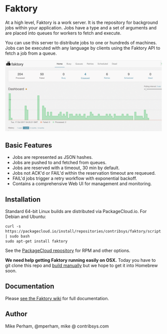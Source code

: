 # Faktory

At a high level, Faktory is a work server.  It is the repository for
background jobs within your application. Jobs have a type and a set of
arguments and are placed into queues for workers to fetch and execute.

You can use this server to distribute jobs to one or hundreds of
machines.  Jobs can be executed with any language by clients using
the Faktory API to fetch a job from a queue.

![webui](docs/webui.png)

## Basic Features

- Jobs are represented as JSON hashes.
- Jobs are pushed to and fetched from queues.
- Jobs are reserved with a timeout, 30 min by default.
- Jobs not ACK'd or FAIL'd within the reservation timeout are requeued.
- FAIL'd jobs trigger a retry workflow with exponential backoff.
- Contains a comprehensive Web UI for management and monitoring.

## Installation

Standard 64-bit Linux builds are distributed via PackageCloud.io.  For Debian and Ubuntu:

```
curl -s https://packagecloud.io/install/repositories/contribsys/faktory/script.deb.sh | sudo bash
sudo apt-get install faktory
```

See the [PackageCloud repository](https://packagecloud.io/contribsys/faktory) for RPM and other options.

**We need help getting Faktory running easily on OSX.**  Today you have to
git clone this repo and [build manually](wiki/Development) but we hope to get it into
Homebrew soon.

## Documentation

Please [see the Faktory wiki](/contribsys/faktory/wiki) for full documentation.

## Author

Mike Perham, @mperham, mike @ contribsys.com

